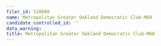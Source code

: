 ```yaml
---
filer_id: S10088
name: Metropolitan Greater Oakland Democratic Club-M60
candidate_controlled_id: ''
data_warning:
title: Metropolitan Greater Oakland Democratic Club-M60
---
```

